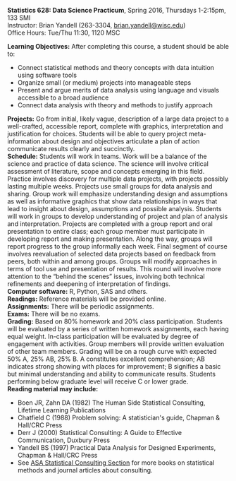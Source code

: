 **Statistics 628: Data Science Practicum**, Spring 2016, Thursdays 1-2:15pm, 133 SMI  
Instructor: Brian Yandell (263-3304, brian.yandell@wisc.edu)  
Office Hours: Tue/Thu 11:30, 1120 MSC
 
**Learning Objectives:** After completing this course, a student should be able to:
* Connect statistical methods and theory concepts with data intuition using software tools
* Organize small (or medium) projects into manageable steps
* Present and argue merits of data analysis using language and visuals accessible to a broad audience
* Connect data analysis with theory and methods to justify approach

**Projects:** Go from initial, likely vague, description of a large data project to a well-crafted, accessible report, complete with graphics, interpretation and justification for choices. Students will be able to query project meta-information about design and objectives articulate a plan of action communicate results clearly and succinctly.  
**Schedule:** Students will work in teams. Work will be a balance of the science and practice of data science. The science will involve critical assessment of literature, scope and concepts emerging in this field. Practice involves discovery for multiple data projects, with projects possibly lasting multiple weeks. Projects use small groups for data analysis and sharing. Group work will emphasize understanding design and assumptions as well as informative graphics that show data relationships in ways that lead to insight about design, assumptions and possible analysis. Students will work in groups to develop understanding of project and plan of analysis and interpretation. Projects are completed with a group report and oral presentation to entire class; each group member must participate in developing report and making presentation. Along the way, groups will report progress to the group informally each week. Final segment of course involves reevaluation of selected data projects based on feedback from peers, both within and among groups. Groups will modify approaches in terms of tool use and presentation of results. This round will involve more attention to the “behind the scenes” issues, involving both technical refinements and deepening of interpretation of findings.  
**Computer software:** R, Python, SAS and others.  
**Readings:** Reference materials will be provided online.  
**Assignments:** There will be periodic assignments.  
**Exams:** There will be no exams.  
**Grading:** Based on 80% homework and 20% class participation. Students will be evaluated by a series of written homework assignments, each having equal weight. In-class participation will be evaluated by degree of engagement with activities. Group members will provide written evaluation of other team members. Grading will be on a rough curve with expected 50% A, 25% AB, 25% B. A constitutes excellent comprehension; AB indicates strong showing with places for improvement; B signifies a basic but minimal understanding and ability to communicate results. Students performing below graduate level will receive C or lower grade.  
**Reading material may include:**  
* Boen JR, Zahn DA (1982) The Human Side Statistical Consulting, Lifetime Learning Publications
* Chatfield C (1988) Problem solving: A statistician's guide, Chapman & Hall/CRC Press
* Derr J (2000) Statistical Consulting: A Guide to Effective Communication, Duxbury Press
* Yandell BS (1997) Practical Data Analysis for Designed Experiments, Chapman & Hall/CRC Press
* See [ASA Statistical Consulting Section](http://community.amstat.org/cnsl/resources1/newitem1) for more books on statistical methods and journal articles about consulting.
